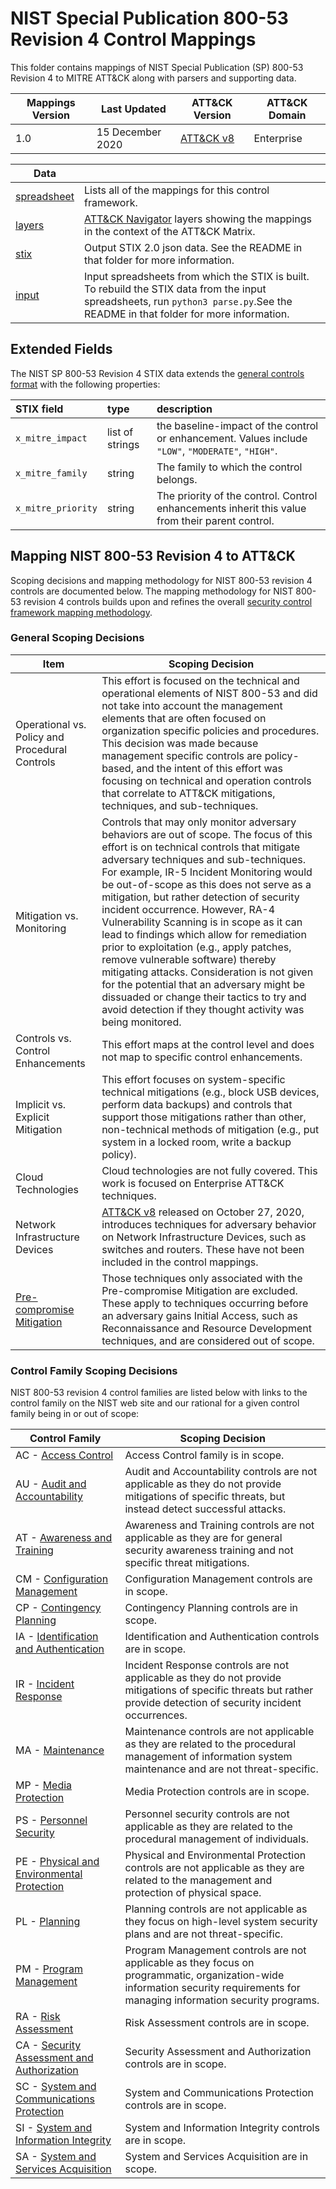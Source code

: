 # NIST Special Publication 800-53 Revision 4 Control Mappings

This folder contains mappings of NIST Special Publication (SP) 800-53 Revision 4 to MITRE ATT&CK along with parsers and supporting data.

| Mappings Version | Last Updated      | ATT&CK Version | ATT&CK Domain |
|------------------|-------------------|----------------|---------------|
| 1.0              | 15 December 2020  | [ATT&CK v8](https://attack.mitre.org/resources/versions/) | Enterprise |

| Data ||
|------|------|
| [spreadsheet](nist800-53-r4-mappings.xlsx) | Lists all of the mappings for this control framework.
| [layers](layers) | [ATT&CK Navigator](https://github.com/mitre-attack/attack-navigator) layers showing the mappings in the context of the ATT&CK Matrix. |
| [stix](stix) | Output STIX 2.0 json data. See the README in that folder for more information. |
| [input](input) | Input spreadsheets from which the STIX is built. To rebuild the STIX data from the input spreadsheets, run `python3 parse.py`.See the README in that folder for more information. |


## Extended Fields

The NIST SP 800-53 Revision 4 STIX data extends the [general controls format](/docs/stix_format.md) with the following properties:

| STIX field | type | description |
|:-----------|:-----|:------------|
| `x_mitre_impact` | list of strings | the baseline-impact of the control or enhancement. Values include `"LOW"`, `"MODERATE"`, `"HIGH"`. |
| `x_mitre_family` | string | The family to which the control belongs. |
| `x_mitre_priority` | string | The priority of the control. Control enhancements inherit this value from their parent control. |

## Mapping NIST 800-53 Revision 4 to ATT&CK

Scoping decisions and mapping methodology for NIST 800-53 revision 4 controls are documented below. The mapping methodology for NIST 800-53 revision 4 controls builds upon and refines the overall [security control framework mapping methodology](/docs/mapping_methodology.md).

### General Scoping Decisions
| Item | Scoping Decision |
|------|------|
| Operational vs. Policy and Procedural Controls | This effort is focused on the technical and operational elements of NIST 800-53 and did not take into account the management elements that are often focused on organization specific policies and procedures.  This decision was made because management specific controls are policy-based, and the intent of this effort was focusing on technical and operation controls that correlate to ATT&CK mitigations, techniques, and sub-techniques. |
| Mitigation vs. Monitoring | Controls that may only monitor adversary behaviors are out of scope. The focus of this effort is on technical controls that mitigate adversary techniques and sub-techniques. For example, IR-5 Incident Monitoring would be out-of-scope as this does not serve as a mitigation, but rather detection of security incident occurrence. However, RA-4 Vulnerability Scanning is in scope as it can lead to findings which allow for remediation prior to exploitation (e.g., apply patches, remove vulnerable software) thereby mitigating attacks. Consideration is not given for the potential that an adversary might be dissuaded or change their tactics to try and avoid detection if they thought activity was being monitored. |
| Controls vs. Control Enhancements | This effort maps at the control level and does not map to specific control enhancements. |
| Implicit vs. Explicit Mitigation | This effort focuses on system-specific technical mitigations (e.g., block USB devices, perform data backups) and controls that support those mitigations rather than other, non-technical methods of mitigation (e.g., put system in a locked room, write a backup policy).|
| Cloud Technologies | Cloud technologies are not fully covered. This work is focused on Enterprise ATT&CK techniques. |
| Network Infrastructure Devices | [ATT&CK v8](https://attack.mitre.org/resources/versions/) released on October 27, 2020, introduces techniques for adversary behavior on Network Infrastructure Devices, such as switches and routers. These have not been included in the control mappings. |
| [Pre-compromise Mitigation](https://attack.mitre.org/mitigations/M1056/) | Those techniques only associated with the Pre-compromise Mitigation are excluded. These apply to techniques occurring before an adversary gains Initial Access, such as Reconnaissance and Resource Development techniques, and are considered out of scope. |

### Control Family Scoping Decisions
NIST 800-53 revision 4 control families are listed below with links to the control family on the NIST web site and our rational for a given control family being in or out of scope: 

| Control Family | Scoping Decision |
|------|------|
| AC - [Access Control](https://nvd.nist.gov/800-53/Rev4/family/Access%20Control)| Access Control family is in scope. |
| AU - [Audit and Accountability](https://nvd.nist.gov/800-53/Rev4/family/Audit%20and%20Accountability) | Audit and Accountability controls are not applicable as they do not provide mitigations of specific threats, but instead detect successful attacks. |
| AT - [Awareness and Training](https://nvd.nist.gov/800-53/Rev4/family/Awarenessand%20Training) | Awareness and Training controls are not applicable as they are for general security awareness training and not specific threat mitigations.|
| CM - [Configuration Management](https://nvd.nist.gov/800-53/Rev4/family/Configuration%20Management)| Configuration Management controls are in scope. |
| CP - [Contingency Planning](https://nvd.nist.gov/800-53/Rev4/family/Contingency%20Planning)| Contingency Planning controls are in scope.|
| IA - [Identification and Authentication](https://nvd.nist.gov/800-53/Rev4/family/Identification%20and%20Authentication)| Identification and Authentication controls are in scope.|
| IR - [Incident Response](https://nvd.nist.gov/800-53/Rev4/family/Incident%20Response) | Incident Response controls are not applicable as they do not provide mitigations of specific threats but rather provide detection of security incident occurrences. |
| MA - [Maintenance](https://nvd.nist.gov/800-53/Rev4/family/Maintenance) |  Maintenance controls are not applicable as they are related to the procedural management of information system maintenance and are not threat-specific. |
| MP - [Media Protection](https://nvd.nist.gov/800-53/Rev4/family/Media%20Protection)| Media Protection controls are in scope.|
| PS - [Personnel Security](https://nvd.nist.gov/800-53/Rev4/family/Personnel%20Security) | Personnel security controls are not applicable as they are related to the procedural management of individuals. |
| PE - [Physical and Environmental Protection](https://nvd.nist.gov/800-53/Rev4/family/Physical%20and%20Environmental%20Protection) | Physical and Environmental Protection controls are not applicable as they are related to the management and protection of physical space. |
| PL - [Planning](https://nvd.nist.gov/800-53/Rev4/family/Planning) | Planning controls are not applicable as they focus on high-level system security plans and are not threat-specific.|
| PM - [Program Management](https://nvd.nist.gov/800-53/Rev4/family/Program%20Management) | Program Management controls are not applicable as they focus on programmatic, organization-wide information security requirements for managing information security programs.|
| RA - [Risk Assessment](https://nvd.nist.gov/800-53/Rev4/family/Risk%20Assessment)| Risk Assessment controls are in scope. |
| CA - [Security Assessment and Authorization](https://nvd.nist.gov/800-53/Rev4/family/Security%20Assessment%20and%20Authorization)| Security Assessment and Authorization controls are in scope. |
| SC - [System and Communications Protection](https://nvd.nist.gov/800-53/Rev4/family/System%20and%20Communications%20Protection)| System and Communications Protection controls are in scope. |
| SI - [System and Information Integrity](https://nvd.nist.gov/800-53/Rev4/family/System%20and%20Information%20Integrity)| System and Information Integrity controls are in scope. |
| SA - [System and Services Acquisition](https://nvd.nist.gov/800-53/Rev4/family/System%20and%20Services%20Acquisition)| System and Services Acquisition are in scope. |
